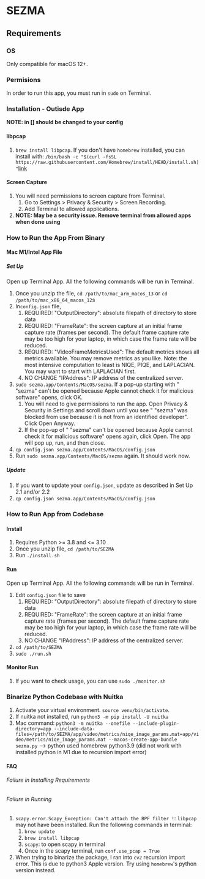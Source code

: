 # SEZMA

## Requirements

### OS
Only compatible for macOS 12+.

### Permisions

In order to run this app, you must run in `sudo` on Terminal.
### Installation - Outisde App

**NOTE: in [] should be changed to your config**

#### libpcap
1. `brew install libpcap`. If you don't have `homebrew` installed, you can install with:
   `/bin/bash -c "$(curl -fsSL https://raw.githubusercontent.com/Homebrew/install/HEAD/install.sh)"`[link](https://brew.sh/)
#### Screen Capture 
1. You will need permissions to screen capture from Terminal. 
    1. Go to Settings > Privacy & Security > Screen Recording. 
    2. Add Terminal to allowed applications.
2. **NOTE: May be a security issue. Remove terminal from allowed apps when done using**


### How to Run the App From Binary

#### Mac M1/Intel App File

##### Set Up
Open up Terminal App. All the following commands will be run in Terminal.
1. Once you unzip the file, `cd /path/to/mac_arm_macos_13` or `cd /path/to/mac_x86_64_macos_12`s
2. In`config.json` file,
    1. REQUIRED: "OutputDirectory": absolute filepath of directory to store data
    2. REQUIRED: "FrameRate": the screen capture at an initial frame capture rate (frames per second). The default frame capture rate may be too high for your laptop, in which case the frame rate will be reduced.  
    3. REQUIRED: "VideoFrameMetricsUsed": The default metrics shows all metrics available. You may remove metrics as you like. Note: the most intensive computation to least is NIQE, PIQE, and LAPLACIAN. You may want to start with LAPLACIAN first.
    3. NO CHANGE "IPAddress": IP address of the centralized server. 
3. `sudo sezma.app/Contents/MacOS/sezma`. If a pop-up starting with " "sezma" can't be opened because Apple cannot check it for malicious software" opens, click OK. 
    1. You will need to give permissions to run the app. Open Privacy & Security in Settings and scroll down until you see " "sezma" was blocked from use because it is not from an identified developer". Click Open Anyway. 
    2. If the pop-up of " "sezma" can't be opened because Apple cannot check it for malicious software" opens again, click Open. The app will pop up, run, and then close. 
4. `cp config.json sezma.app/Contents/MacOS/config.json`
5. Run `sudo sezma.app/Contents/MacOS/sezma` again. It should work now. 

##### Update
1. If you want to update your `config.json`, update as described in Set Up 2.1 and/or 2.2
2. `cp config.json sezma.app/Contents/MacOS/config.json`

### How to Run App from Codebase

#### Install

1. Requires Python >= 3.8 and <= 3.10
2. Once you unzip file, `cd /path/to/SEZMA`
3. Run `./install.sh`

#### Run
Open up Terminal App. All the following commands will be run in Terminal.
1. Edit `config.json` file to save 
    1. REQUIRED: "OutputDirectory": absolute filepath of directory to store data
    2. REQUIRED: "FrameRate": the screen capture at an initial frame capture rate (frames per second). The default frame capture rate may be too high for your laptop, in which case the frame rate will be reduced.  
    3. NO CHANGE "IPAddress": IP address of the centralized server. 
2. `cd /path/to/SEZMA`
3. `sudo ./run.sh`

#### Monitor Run

1. If you want to check usage, you can use `sudo ./monitor.sh`

### Binarize Python Codebase with Nuitka

1. Activate your virtual environment. `source venv/bin/activate`.
2. If nuitka not installed, run `python3 -m pip install -U nuitka`
3. Mac command: `python3 -m nuitka --onefile --include-plugin-directory=app --include-data-files=/path/to/SEZMA/app/video/metrics/niqe_image_params.mat=app/video/metrics/niqe_image_params.mat --macos-create-app-bundle sezma.py` --> python used homebrew python3.9 (did not work with installed python in M1 due to recursion import error)

#### FAQ
###### Failure in Installing Requirements

###### Failure in Running
1. `scapy.error.Scapy_Exception: Can't attach the BPF filter !`: `libpcap` may not have been installed. Run the following commands in terminal:
    1. `brew update`
    2. `brew install libpcap`
    3. `scapy`: to open scapy in terminal
    4. Once in the scapy terminal, run `conf.use_pcap = True`
2. When trying to binarize the package, I ran into `cv2` recursion import error. This is due to python3 Apple version. Try using `homebrew`'s python version instead. 
<!-- 1. What if you run into `ERROR: fontconfig not found using pkg-config` when running `./configure --enable-libfreetype --enable-libfontconfig`? 
Make sure `fontconfig` and `pkg-config` is installed. You can install through `brew install fontconfig pkg-config` -->

